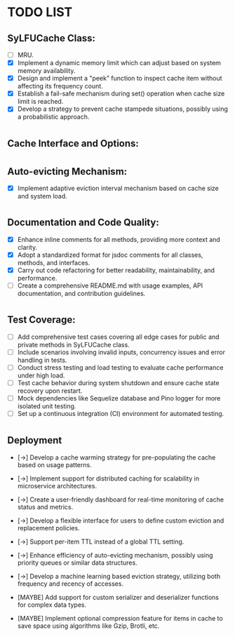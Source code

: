 # TODO LIST

## SyLFUCache<T> Class:

- [ ] MRU.
- [x] Implement a dynamic memory limit which can adjust based on system memory availability.
- [x] Design and implement a "peek" function to inspect cache item without affecting its frequency count.
- [x] Establish a fail-safe mechanism during set() operation when cache size limit is reached.
- [x] Develop a strategy to prevent cache stampede situations, possibly using a probabilistic approach.

#

## Cache Interface and Options:

#

## Auto-evicting Mechanism:

- [x] Implement adaptive eviction interval mechanism based on cache size and system load.

#

## Documentation and Code Quality:

- [x] Enhance inline comments for all methods, providing more context and clarity.
- [x] Adopt a standardized format for jsdoc comments for all classes, methods, and interfaces.
- [x] Carry out code refactoring for better readability, maintainability, and performance.
- [ ] Create a comprehensive README.md with usage examples, API documentation, and contribution guidelines.

#

## Test Coverage:

- [ ] Add comprehensive test cases covering all edge cases for public and private methods in SyLFUCache class.
- [ ] Include scenarios involving invalid inputs, concurrency issues and error handling in tests.
- [ ] Conduct stress testing and load testing to evaluate cache performance under high load.
- [ ] Test cache behavior during system shutdown and ensure cache state recovery upon restart.
- [ ] Mock dependencies like Sequelize database and Pino logger for more isolated unit testing.
- [ ] Set up a continuous integration (CI) environment for automated testing.

#

## Deployment

- [->] Develop a cache warming strategy for pre-populating the cache based on usage patterns.
- [->] Implement support for distributed caching for scalability in microservice architectures.
- [->] Create a user-friendly dashboard for real-time monitoring of cache status and metrics.

- [->] Develop a flexible interface for users to define custom eviction and replacement policies.
- [->] Support per-item TTL instead of a global TTL setting.

- [->] Enhance efficiency of auto-evicting mechanism, possibly using priority queues or similar data structures.
- [->] Develop a machine learning based eviction strategy, utilizing both frequency and recency of accesses.

- [MAYBE] Add support for custom serializer and deserializer functions for complex data types.
- [MAYBE] Implement optional compression feature for items in cache to save space using algorithms like Gzip, Brotli, etc.
